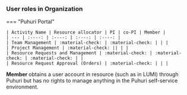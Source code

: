 
### User roles in Organization

=== "Puhuri Portal"

    | Activity Name | Resource allocator | PI | co-PI | Member |
    | --- | :----: | :----: | :----: | :----: |
    | Team Management | :material-check: | :material-check: | | |
    | Project Management | :material-check: || | |
    | Resource Requests and Management | :material-check: | :material-check: | :material-check: | |
    | Resource Request Approval (Orders) | :material-check: | | |
    
<b> Member </b> obtains a user account in resource (such as in LUMI) through Puhuri but has no rights to manage anything in the Puhuri self-service environment.
